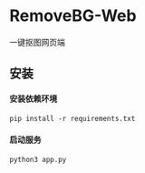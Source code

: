 # RemoveBG-Web
一键抠图网页端

## 安装
#### 安装依赖环境
```
pip install -r requirements.txt
```
#### 启动服务
```
python3 app.py
```
